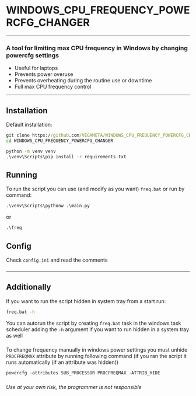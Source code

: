 # WINDOWS_CPU_FREQUENCY_POWERCFG_CHANGER

---

### A tool for limiting max CPU frequency in Windows by changing powercfg settings
- Useful for laptops
- Prevents power overuse
- Prevents overheating during the routine use or downtime
- Full max CPU frequency control

---
## Installation
Default installation:
```bat
git clone https://github.com/VEGAMETA/WINDOWS_CPU_FREQUENCY_POWERCFG_CHANGER.git
cd WINDOWS_CPU_FREQUENCY_POWERCFG_CHANGER

python -m venv venv
.\venv\Scripts\pip install -r requirements.txt
```

## Running
To run the script you can use (and modify as you want) `freq.bat` or run by command:
```bat
.\venv\Scripts\pythonw .\main.py
```
or
```bat
.\freq
```

## Config
Check `config.ini` and read the comments
###

---
## Additionally
If you want to run the script hidden in system tray from a start run:
```bat
freq.bat -h
```
You can autorun the script by creating `freq.bat` task in the windows task scheduler 
adding the `-h` argument if you want to run hidden in a system tray as well
###

To change frequency manually in windows power settings you must unhide 
`PROCFREQMAX` 
attribute by running following command (if you ran the script it runs 
automatically (if an attribute was hidden))
```
powercfg -attributes SUB_PROCESSOR PROCFREQMAX -ATTRIB_HIDE
```
###
###### Use at your own risk, the programmer is not responsible

